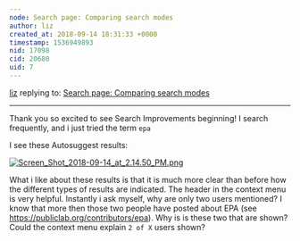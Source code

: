 ```yaml
---
node: Search page: Comparing search modes
author: liz
created_at: 2018-09-14 18:31:33 +0000
timestamp: 1536949893
nid: 17098
cid: 20680
uid: 7
---
```




[liz](../profile/liz) replying to: [Search page: Comparing search modes](../notes/milaaraujo/09-12-2018/search-page-comparing-search-modes)

----
Thank you so excited to see Search Improvements beginning!
I search frequently, and i just tried the term `epa`

I see these Autosuggest results: 

[![Screen_Shot_2018-09-14_at_2.14.50_PM.png](/i/26547)](/i/26547)

What i like about these results is that it is much more clear than before how the different types of results are indicated. The header in the context menu is very helpful. Instantly i ask myself, why are only two users mentioned? I know that more then those two people have posted about EPA (see https://publiclab.org/contributors/epa). Why is is these two that are shown? Could the context menu explain `2 of X` users shown? 




